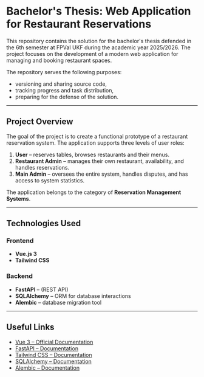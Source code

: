 # Bachelor's Thesis: Web Application for Restaurant Reservations

This repository contains the solution for the bachelor's thesis defended in the 6th semester at FPVaI UKF during the academic year 2025/2026. The project focuses on the development of a modern web application for managing and booking restaurant spaces.

The repository serves the following purposes:

- versioning and sharing source code,
- tracking progress and task distribution,
- preparing for the defense of the solution.

---

## Project Overview

The goal of the project is to create a functional prototype of a restaurant reservation system. The application supports three levels of user roles:

1. **User** – reserves tables, browses restaurants and their menus.
2. **Restaurant Admin** – manages their own restaurant, availability, and handles reservations.
3. **Main Admin** – oversees the entire system, handles disputes, and has access to system statistics.

The application belongs to the category of **Reservation Management Systems**.

---

## Technologies Used

### Frontend
- **Vue.js 3**
- **Tailwind CSS**

### Backend
- **FastAPI** – (REST API)
- **SQLAlchemy** – ORM for database interactions
- **Alembic** – database migration tool

---

## Useful Links

- [Vue 3 – Official Documentation](https://vuejs.org/guide/introduction.html)
- [FastAPI – Documentation](https://fastapi.tiangolo.com/)
- [Tailwind CSS – Documentation](https://tailwindcss.com/docs)
- [SQLAlchemy – Documentation](https://docs.sqlalchemy.org/)
- [Alembic – Documentation](https://alembic.sqlalchemy.org/en/latest/)
